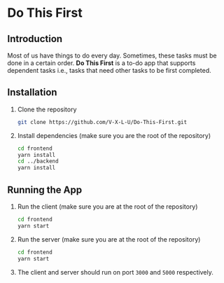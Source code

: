 # Do This First

## Introduction

Most of us have things to do every day. Sometimes, these tasks must be done in a certain order. **Do This First** is a to-do app that supports dependent tasks i.e., tasks that need other tasks to be first completed.

## Installation

1. Clone the repository

    ``` sh
    git clone https://github.com/V-X-L-U/Do-This-First.git
    ```

2. Install dependencies (make sure you are the root of the repository)

    ``` sh
    cd frontend
    yarn install
    cd ../backend
    yarn install
    ```

## Running the App

1. Run the client (make sure you are at the root of the repository)

    ``` sh
    cd frontend
    yarn start
    ```

2. Run the server (make sure you are at the root of the repository)

    ``` sh
    cd frontend
    yarn start
    ```

3. The client and server should run on port `3000` and `5000` respectively.

